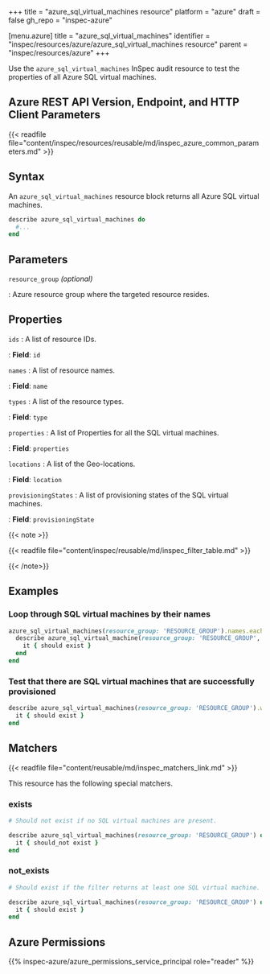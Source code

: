 +++
title = "azure_sql_virtual_machines resource"
platform = "azure"
draft = false
gh_repo = "inspec-azure"

[menu.azure]
title = "azure_sql_virtual_machines"
identifier = "inspec/resources/azure/azure_sql_virtual_machines resource"
parent = "inspec/resources/azure"
+++

Use the `azure_sql_virtual_machines` InSpec audit resource to test the properties of all Azure SQL virtual machines.

## Azure REST API Version, Endpoint, and HTTP Client Parameters

{{< readfile file="content/inspec/resources/reusable/md/inspec_azure_common_parameters.md" >}}

## Syntax

An `azure_sql_virtual_machines` resource block returns all Azure SQL virtual machines.

```ruby
describe azure_sql_virtual_machines do
  #...
end
```

## Parameters

`resource_group` _(optional)_

: Azure resource group where the targeted resource resides.

## Properties

`ids`
: A list of resource IDs.

: **Field**: `id`

`names`
: A list of resource names.

: **Field**: `name`

`types`
: A list of the resource types.

: **Field**: `type`

`properties`
: A list of Properties for all the SQL virtual machines.

: **Field**: `properties`

`locations`
: A list of the Geo-locations.

: **Field**: `location`

`provisioningStates`
: A list of provisioning states of the SQL virtual machines.

: **Field**: `provisioningState`

{{< note >}}

{{< readfile file="content/inspec/reusable/md/inspec_filter_table.md" >}}

{{< /note>}}

## Examples

### Loop through SQL virtual machines by their names

```ruby
azure_sql_virtual_machines(resource_group: 'RESOURCE_GROUP').names.each do |name|
  describe azure_sql_virtual_machine(resource_group: 'RESOURCE_GROUP', name: name) do
    it { should exist }
  end
end
```

### Test that there are SQL virtual machines that are successfully provisioned

```ruby
describe azure_sql_virtual_machines(resource_group: 'RESOURCE_GROUP').where(provisioningState: 'Succeeded') do
  it { should exist }
end
```

## Matchers

{{< readfile file="content/reusable/md/inspec_matchers_link.md" >}}

This resource has the following special matchers.

### exists

```ruby
# Should not exist if no SQL virtual machines are present.

describe azure_sql_virtual_machines(resource_group: 'RESOURCE_GROUP') do
  it { should_not exist }
end
```

### not_exists

```ruby
# Should exist if the filter returns at least one SQL virtual machine.

describe azure_sql_virtual_machines(resource_group: 'RESOURCE_GROUP') do
  it { should exist }
end
```

## Azure Permissions

{{% inspec-azure/azure_permissions_service_principal role="reader" %}}
